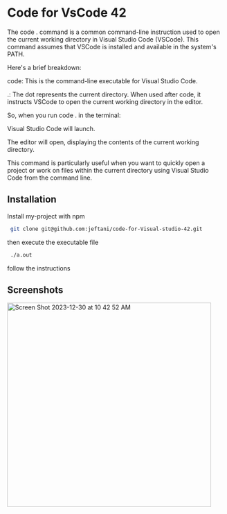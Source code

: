 
# Code for VsCode 42

The code . command is a common command-line instruction used to open the current working directory in Visual Studio Code (VSCode). This command assumes that VSCode is installed and available in the system's PATH.

Here's a brief breakdown:

code: This is the command-line executable for Visual Studio Code.

.: The dot represents the current directory. When used after code, it instructs VSCode to open the current working directory in the editor.

So, when you run code . in the terminal:

Visual Studio Code will launch.

The editor will open, displaying the contents of the current working directory.

This command is particularly useful when you want to quickly open a project or work on files within the current directory using Visual Studio Code from the command line.







## Installation

Install my-project with npm

```bash
 git clone git@github.com:jeftani/code-for-Visual-studio-42.git
```
then execute the executable file 
```bash
 ./a.out 
```
follow the instructions 


    
## Screenshots

<img width="471" alt="Screen Shot 2023-12-30 at 10 42 52 AM" src="https://github.com/jeftani/code-for-Visual-studio-42/assets/78095454/52e41468-1c82-4d2e-a6fb-4e6cfd74a5ca">


